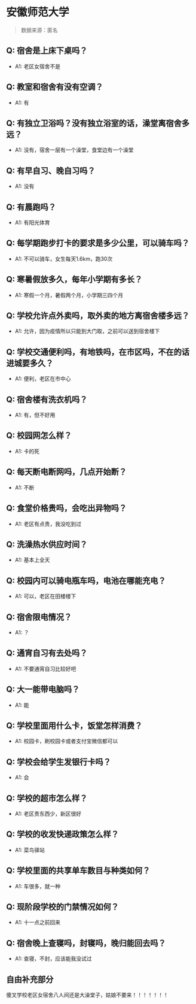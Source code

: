 # 安徽师范大学

> 数据来源：匿名

## Q: 宿舍是上床下桌吗？

- A1: 老区女宿舍不是

## Q: 教室和宿舍有没有空调？

- A1: 有

## Q: 有独立卫浴吗？没有独立浴室的话，澡堂离宿舍多远？

- A1: 没有，宿舍一层有一个澡堂，食堂边有一个澡堂

## Q: 有早自习、晚自习吗？

- A1: 没有

## Q: 有晨跑吗？

- A1: 有阳光体育

## Q: 每学期跑步打卡的要求是多少公里，可以骑车吗？

- A1: 不可以骑车，女生每天1.6km，跑30次

## Q: 寒暑假放多久，每年小学期有多长？

- A1: 寒假一个月，暑假两个月，小学期三四个月

## Q: 学校允许点外卖吗，取外卖的地方离宿舍楼多远？

- A1: 允许，因为疫情所以只能到大门取，之前可以送到宿舍楼下

## Q: 学校交通便利吗，有地铁吗，在市区吗，不在的话进城要多久？

- A1: 便利，老区在市中心

## Q: 宿舍楼有洗衣机吗？

- A1: 有，但不好用

## Q: 校园网怎么样？

- A1: 卡的死

## Q: 每天断电断网吗，几点开始断？

- A1: 不断

## Q: 食堂价格贵吗，会吃出异物吗？

- A1: 老区有点贵，我没吃到过

## Q: 洗澡热水供应时间？

- A1: 基本上全天

## Q: 校园内可以骑电瓶车吗，电池在哪能充电？

- A1: 可以，老区在田楼楼下

## Q: 宿舍限电情况？

- A1: ？

## Q: 通宵自习有去处吗？

- A1: 不要通宵自习比较好吧

## Q: 大一能带电脑吗？

- A1: 能

## Q: 学校里面用什么卡，饭堂怎样消费？

- A1: 校园卡，刷校园卡或者支付宝微信都可以

## Q: 学校会给学生发银行卡吗？

- A1: 会

## Q: 学校的超市怎么样？

- A1: 老区贵东西少，新区很好

## Q: 学校的收发快递政策怎么样？

- A1: 菜鸟驿站

## Q: 学校里面的共享单车数目与种类如何？

- A1: 车很多，就一种

## Q: 现阶段学校的门禁情况如何？

- A1: 十一点之前回来

## Q: 宿舍晚上查寝吗，封寝吗，晚归能回去吗？

- A1: 查寝，不封，应该能我没试过

## 自由补充部分

傻叉学校老区女宿舍八人间还是大澡堂子，姑娘不要来！！！！！！！